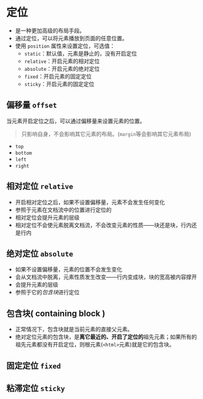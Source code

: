 # 定位

- 是一种更加高级的布局手段。
- 通过定位，可以将元素播放到页面的任意位置。
- 使用 `position` 属性来设置定位，可选值：
  - `static`：默认值，元素是静止的，没有开启定位
  - `relative`：开启元素的相对定位
  - `absolute`：开启元素的绝对定位
  - `fixed`：开启元素的固定定位
  - `sticky`：开启元素的固定定位

## 偏移量 `offset`

当元素开启定位之后，可以通过偏移量来设置元素的位置。

> 只影响自身，不会影响其它元素的布局。(`margin`等会影响其它元素布局)

- `top`
- `bottom`
- `left`
- `right`

## 相对定位 `relative`

- 开启相对定位之后，如果不设置偏移量，元素不会发生任何变化
- 参照于元素在文档流中的位置进行定位的
- 相对定位会提升元素的层级
- 相对定位不会使元素脱离文档流，不会改变元素的性质——块还是块，行内还是行内

## 绝对定位 `absolute`

- 如果不设置偏移量，元素的位置不会发生变化
- 会从文档流中脱离，元素性质发生改变——行内变成块，块的宽高被内容撑开
- 会提升元素的层级
- 参照于它的*包含块*进行定位

## 包含块( containing block )

- 正常情况下，包含块就是当前元素的直接父元素。
- 绝对定位元素的包含块，是**离它最近的、开启了定位的**祖先元素；如果所有的祖先元素都没有开启定位，则根元素(`<html>`元素)就是它的包含块。

## 固定定位 `fixed`

## 粘滞定位 `sticky`
